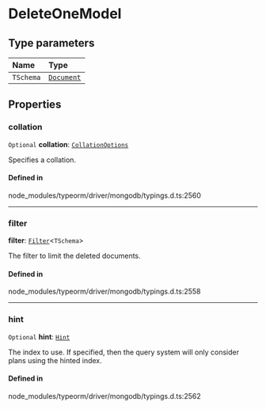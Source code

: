 # DeleteOneModel

## Type parameters

| Name | Type |
| :------ | :------ |
| `TSchema` | [`Document`](Document.md) |

## Properties

### collation

 `Optional` **collation**: [`CollationOptions`](CollationOptions.md)

Specifies a collation.

#### Defined in

node_modules/typeorm/driver/mongodb/typings.d.ts:2560

___

### filter

 **filter**: [`Filter`](../index.md#filter)<`TSchema`\>

The filter to limit the deleted documents.

#### Defined in

node_modules/typeorm/driver/mongodb/typings.d.ts:2558

___

### hint

 `Optional` **hint**: [`Hint`](../index.md#hint)

The index to use. If specified, then the query system will only consider plans using the hinted index.

#### Defined in

node_modules/typeorm/driver/mongodb/typings.d.ts:2562
